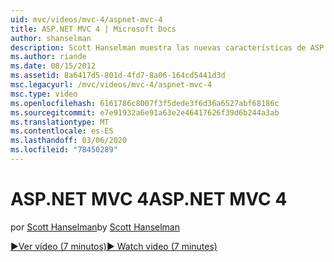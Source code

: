 ```yaml
---
uid: mvc/videos/mvc-4/aspnet-mvc-4
title: ASP.NET MVC 4 | Microsoft Docs
author: shanselman
description: Scott Hanselman muestra las nuevas características de ASP.NET MVC 4.
ms.author: riande
ms.date: 08/15/2012
ms.assetid: 8a6417d5-801d-4fd7-8a06-164cd5441d3d
msc.legacyurl: /mvc/videos/mvc-4/aspnet-mvc-4
msc.type: video
ms.openlocfilehash: 6161786c8007f3f5dede3f6d36a6527abf68186c
ms.sourcegitcommit: e7e91932a6e91a63e2e46417626f39d6b244a3ab
ms.translationtype: MT
ms.contentlocale: es-ES
ms.lasthandoff: 03/06/2020
ms.locfileid: "78450289"
---
```

# <a name="aspnet-mvc-4"></a><span data-ttu-id="61123-103">ASP.NET MVC 4</span><span class="sxs-lookup"><span data-stu-id="61123-103">ASP.NET MVC 4</span></span>

<span data-ttu-id="61123-104">por [Scott Hanselman](https://github.com/shanselman)</span><span class="sxs-lookup"><span data-stu-id="61123-104">by [Scott Hanselman](https://github.com/shanselman)</span></span>

[<span data-ttu-id="61123-105">&#9654;Ver vídeo (7 minutos)</span><span class="sxs-lookup"><span data-stu-id="61123-105">&#9654; Watch video (7 minutes)</span></span>](https://channel9.msdn.com/Blogs/ASP-NET-Site-Videos/aspnet-mvc-4)
